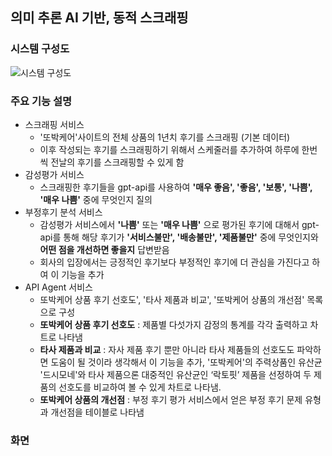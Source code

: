 ## 의미 추론 AI 기반, 동적 스크래핑

### 시스템 구성도
![시스템 구성도](https://github.com/stuicrge/Hecto_project/assets/102650285/d1f66342-fb7a-4046-83d0-a5d347e35db2)

### 주요 기능 설명
- 스크래핑 서비스
    - '또박케어'사이트의 전체 상품의 1년치 후기를 스크래핑 (기본 데이터)
    - 이후 작성되는 후기를 스크래핑하기 위해서 스케줄러를 추가하여 하루에 한번씩 전날의 후기를 스크래핑할 수 있게 함
- 감성평가 서비스
    - 스크래핑한 후기들을 gpt-api를 사용하여 **'매우 좋음', '좋음', '보통', '나쁨', '매우 나쁨'** 중에 무엇인지 질의
- 부정후기 분석 서비스
    - 감성평가 서비스에서 **'나쁨'** 또는 **'매우 나쁨'** 으로 평가된 후기에 대해서 gpt-api를 통해 해당 후기가 **'서비스불만', '배송불만', '제품불만'** 중에 무엇인지와 **어떤 점을 개선하면 좋을지** 답변받음
    - 회사의 입장에서는 긍정적인 후기보다 부정적인 후기에 더 관심을 가진다고 하여 이 기능을 추가
- API Agent 서비스
    - 또박케어 상품 후기 선호도', '타사 제품과 비교', '또박케어 상품의 개선점' 목록으로 구성
    - **또박케어 상품 후기 선호도** : 제품별 다섯가지 감정의 통계를 각각 출력하고 차트로 나타냄
    - **타사 제품과 비교** : 자사 제품 후기 뿐만 아니라 타사 제품들의 선호도도 파악하면 도움이 될 것이라 생각해서 이 기능을 추가, '또박케어'의 주력상품인 유산균 '드시모네'와 타사 제품으론 대중적인 유산균인 ‘락토핏’ 제품을 선정하여 두 제품의 선호도를 비교하여 볼 수 있게 차트로 나타냄.
    - **또박케어 상품의 개선점** : 부정 후기 평가 서비스에서 얻은 부정 후기 문제 유형과 개선점을 테이블로 나타냄
### 화면
